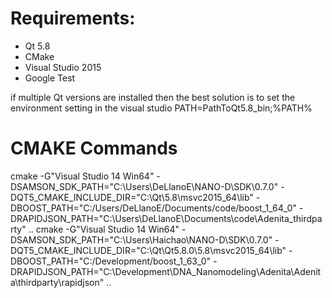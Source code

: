 # Requirements:

- Qt 5.8
- CMake
- Visual Studio 2015
- Google Test

if multiple Qt versions are installed then the best solution is to set the environment setting in the visual studio  PATH=PathToQt5.8_bin;%PATH%

# CMAKE Commands

cmake -G"Visual Studio 14 Win64" -DSAMSON_SDK_PATH="C:\Users\DeLlanoE\NANO-D\SDK\0.7.0" -DQT5_CMAKE_INCLUDE_DIR="C:\Qt\5.8\msvc2015_64\lib" -DBOOST_PATH="C:/Users/DeLlanoE/Documents/code/boost_1_64_0" -DRAPIDJSON_PATH="C:\Users\DeLlanoE\Documents\code\Adenita_thirdparty" ..
cmake -G"Visual Studio 14 Win64" -DSAMSON_SDK_PATH="C:\Users\Haichao\NANO-D\SDK\0.7.0" -DQT5_CMAKE_INCLUDE_DIR="C:\Qt\Qt5.8.0\5.8\msvc2015_64\lib" -DBOOST_PATH="C:/Development/boost_1_63_0" -DRAPIDJSON_PATH="C:\Development\DNA_Nanomodeling\Adenita\Adenita\thirdparty\rapidjson" ..

